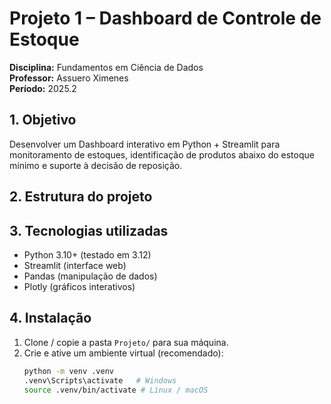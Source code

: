 # Projeto 1 – Dashboard de Controle de Estoque
**Disciplina:** Fundamentos em Ciência de Dados  
**Professor:** Assuero Ximenes  
**Período:** 2025.2

## 1. Objetivo
Desenvolver um Dashboard interativo em Python + Streamlit para monitoramento de estoques, identificação de produtos abaixo do estoque mínimo e suporte à decisão de reposição.

## 2. Estrutura do projeto

## 3. Tecnologias utilizadas
- Python 3.10+ (testado em 3.12)
- Streamlit (interface web)
- Pandas (manipulação de dados)
- Plotly (gráficos interativos)

## 4. Instalação
1. Clone / copie a pasta `Projeto/` para sua máquina.
2. Crie e ative um ambiente virtual (recomendado):
   ```bash
   python -m venv .venv
   .venv\Scripts\activate   # Windows
   source .venv/bin/activate # Linux / macOS